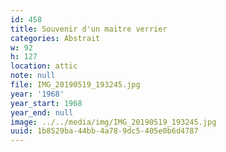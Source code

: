 ```yaml
---
id: 458
title: Souvenir d'un maitre verrier
categories: Abstrait
w: 92
h: 127
location: attic
note: null
file: IMG_20190519_193245.jpg
year: '1968'
year_start: 1968
year_end: null
image: ../../media/img/IMG_20190519_193245.jpg
uuid: 1b8529ba-44bb-4a78-9dc5-405e0b6d4787
---
```


